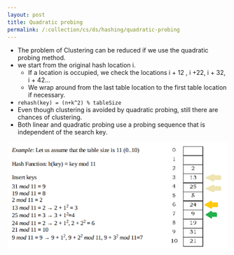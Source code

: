 ```yaml
---
layout: post
title: Quadratic probing
permalink: /:collection/cs/ds/hashing/quadratic-probing
---
```


- The problem of Clustering can be reduced if we use the quadratic probing method.
- we start from the original hash location i.
  - If a location is occupied, we check the locations i + 12 , i +22, i + 32, i + 42...
  - We wrap around from the last table location to the first table location if necessary.
- `rehash(key) = (n+k^2) % tableSize`
- Even though clustering is avoided by quadratic probing, still there are chances of clustering.
- Both linear and quadratic probing use a probing sequence that is independent of the search key.

![](https://github.com/arpit04tripathi/files-cdn/raw/cdn/dsa/ds/hashing/quadratic-probing.png)

